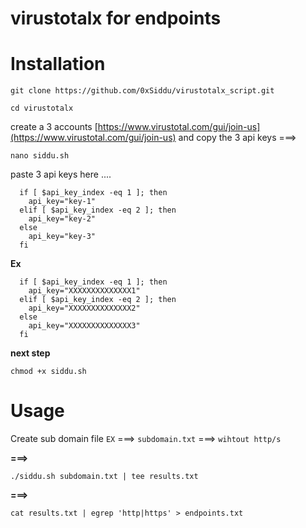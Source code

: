 # virustotalx for endpoints 

# Installation 

```
git clone https://github.com/0xSiddu/virustotalx_script.git
```

```
cd virustotalx
```


create a 3 accounts [https://www.virustotal.com/gui/join-us](https://www.virustotal.com/gui/join-us) and copy the 3 api keys ===>

```
nano siddu.sh
```

paste 3 api keys here ....


```
  if [ $api_key_index -eq 1 ]; then
    api_key="key-1"
  elif [ $api_key_index -eq 2 ]; then
    api_key="key-2"
  else
    api_key="key-3"
  fi
```

**Ex**

```
  if [ $api_key_index -eq 1 ]; then
    api_key="XXXXXXXXXXXXXX1"
  elif [ $api_key_index -eq 2 ]; then
    api_key="XXXXXXXXXXXXXX2"
  else
    api_key="XXXXXXXXXXXXXX3"
  fi
```


**next step**

`chmod +x siddu.sh` 


# Usage

Create sub domain file `EX` ===> `subdomain.txt`  ===> `wihtout http/s` 

**===>**


```
./siddu.sh subdomain.txt | tee results.txt 
```

**===>**


```
cat results.txt | egrep 'http|https' > endpoints.txt
```
